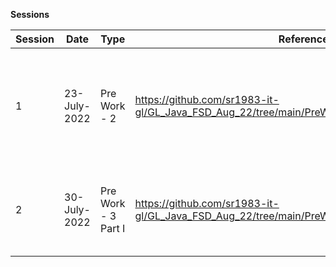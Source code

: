 **Sessions**

Session | Date | Type | Reference | Comments
--- | --- | --- | ---  | --- | 
1 | 23-July-2022 | Pre Work - 2 | https://github.com/sr1983-it-gl/GL_Java_FSD_Aug_22/tree/main/PreWork_002_23_July_2022 | Contains examples for data types, type-casting, user inputs, and data types
2 | 30-July-2022 | Pre Work - 3 Part I | https://github.com/sr1983-it-gl/GL_Java_FSD_Aug_22/tree/main/PreWork_003_Part_I_30_July_2022 | Contains support examples for Eclipse Workspaces demo, if-else
